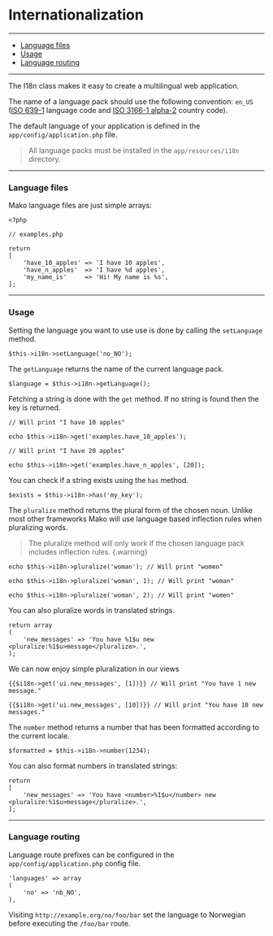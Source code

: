 # Internationalization

--------------------------------------------------------

* [Language files](#language_files)
* [Usage](#usage)
* [Language routing](#language_routing)

--------------------------------------------------------

The I18n class makes it easy to create a multilingual web application.

The name of a language pack should use the following convention: `en_US` ([ISO 639-1](http://en.wikipedia.org/wiki/List_of_ISO_639-1_codes) language code and [ISO 3166-1 alpha-2](http://en.wikipedia.org/wiki/ISO_3166-1_alpha-2) country code).

The default language of your application is defined in the `app/config/application.php` file.

> All language packs must be installed in the `app/resources/i18n` directory.

--------------------------------------------------------

<a id="language_files"></a>

### Language files

Mako language files are just simple arrays:

```
<?php

// examples.php

return
[
	'have_10_apples' => 'I have 10 apples',
	'have_n_apples'  => 'I have %d apples',
	'my_name_is'     => 'Hi! My name is %s',
];
```

--------------------------------------------------------

<a id="usage"></a>

### Usage

Setting the language you want to use use is done by calling the `setLanguage` method.

```
$this->i18n->setLanguage('no_NO');
```

The `getLanguage` returns the name of the current language pack.

```
$language = $this->i18n->getLanguage();
```

Fetching a string is done with the `get` method. If no string is found then the key is returned.

```
// Will print "I have 10 apples"

echo $this->i18n->get('examples.have_10_apples');

// Will print "I have 20 apples"

echo $this->i18n->get('examples.have_n_apples', [20]);
```

You can check if a string exists using the `has` method.

```
$exists = $this->i18n->has('my_key');
```

The `pluralize` method returns the plural form of the chosen noun. Unlike most other frameworks Mako will use language based inflection rules when pluralizing words.

> The pluralize method will only work if the chosen language pack includes inflection rules.
{.warning}

```
echo $this->i18n->pluralize('woman'); // Will print "women"

echo $this->i18n->pluralize('woman', 1); // Will print "woman"

echo $this->i18n->pluralize('woman', 2); // Will print "women"
```

You can also pluralize words in translated strings.

```
return array
(
	'new_messages' => 'You have %1$u new <pluralize:%1$u>message</pluralize>.',
);
```

We can now enjoy simple pluralization in our views

```
{{$i18n->get('ui.new_messages', [1])}} // Will print "You have 1 new message."

{{$i18n->get('ui.new_messages', [10])}} // Will print "You have 10 new messages."
```

The `number` method returns a number that has been formatted according to the current locale.

```
$formatted = $this->i18n->number(1234);
```

You can also format numbers in translated strings:

```
return
[
	'new_messages' => 'You have <number>%1$u</number> new <pluralize:%1$u>message</pluralize>.',
];
```

--------------------------------------------------------

<a id="language_routing"></a>

### Language routing

Language route prefixes can be configured in the `app/config/application.php` config file.

```
'languages' => array
(
	'no' => 'nb_NO',
),
```

Visiting `http://example.org/no/foo/bar` set the language to Norwegian before executing the `/foo/bar` route.
